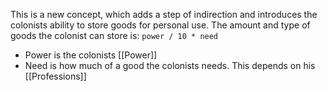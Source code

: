 This is a new concept, which adds a step of indirection and introduces the colonists ability to store goods for personal use. The amount and type of goods the colonist can store is:
`power / 10 * need`
- Power is the colonists [[Power]]
- Need is how much of a good the colonists needs. This depends on his [[Professions]]